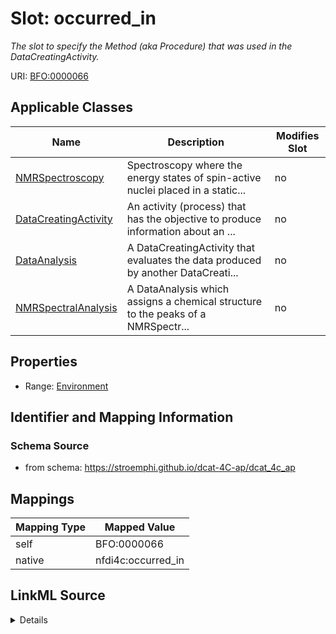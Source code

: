 

# Slot: occurred_in


_The slot to specify the Method (aka Procedure) that was used in the DataCreatingActivity._





URI: [BFO:0000066](http://purl.obolibrary.org/obo/BFO_0000066)



<!-- no inheritance hierarchy -->





## Applicable Classes

| Name | Description | Modifies Slot |
| --- | --- | --- |
| [NMRSpectroscopy](NMRSpectroscopy.md) | Spectroscopy where the energy states of spin-active nuclei placed in a static... |  no  |
| [DataCreatingActivity](DataCreatingActivity.md) | An activity (process) that has the objective to produce information about an ... |  no  |
| [DataAnalysis](DataAnalysis.md) | A DataCreatingActivity that evaluates the data produced by another DataCreati... |  no  |
| [NMRSpectralAnalysis](NMRSpectralAnalysis.md) | A DataAnalysis which assigns a chemical structure to the peaks of a NMRSpectr... |  no  |







## Properties

* Range: [Environment](Environment.md)





## Identifier and Mapping Information







### Schema Source


* from schema: https://stroemphi.github.io/dcat-4C-ap/dcat_4c_ap




## Mappings

| Mapping Type | Mapped Value |
| ---  | ---  |
| self | BFO:0000066 |
| native | nfdi4c:occurred_in |




## LinkML Source

<details>
```yaml
name: occurred_in
description: The slot to specify the Method (aka Procedure) that was used in the DataCreatingActivity.
from_schema: https://stroemphi.github.io/dcat-4C-ap/dcat_4c_ap
rank: 1000
slot_uri: BFO:0000066
alias: occurred_in
domain_of:
- DataCreatingActivity
range: Environment

```
</details>